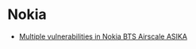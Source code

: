 # Nokia
- [Multiple vulnerabilities in Nokia BTS Airscale ASIKA]([https://pierrekim.github.io/blog/2021-01-12-fiberhome-ont-0day-vulnerabilities.html](https://www.synacktiv.com/sites/default/files/2023-02/Synacktiv-Nokia-BTS-AirScale-Asika-Multiple-Vulnerabilities.pdf))
